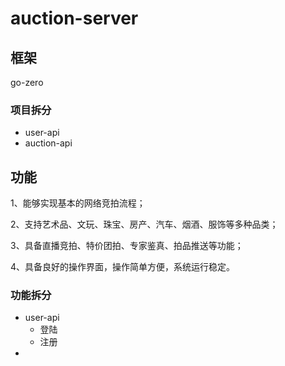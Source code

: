 # auction-server

## 框架

go-zero

### 项目拆分

- user-api
- auction-api

## 功能

1、能够实现基本的网络竞拍流程；

2、支持艺术品、文玩、珠宝、房产、汽车、烟酒、服饰等多种品类；

3、具备直播竞拍、特价团拍、专家鉴真、拍品推送等功能；

4、具备良好的操作界面，操作简单方便，系统运行稳定。

### 功能拆分

- user-api
  - 登陆
  - 注册
-
